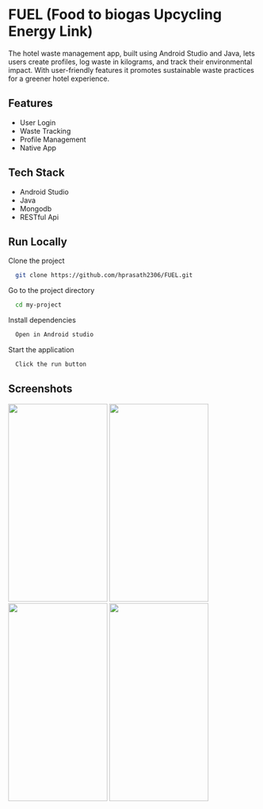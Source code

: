 
# FUEL (Food to biogas Upcycling Energy Link)

The hotel waste management app, built using Android Studio and Java, lets users create profiles, log waste in kilograms, and track their environmental impact. With user-friendly features it promotes sustainable waste practices for a greener hotel experience.


## Features

- User Login
- Waste Tracking
- Profile Management
- Native App


## Tech Stack

- Android Studio
- Java
- Mongodb
- RESTful Api


## Run Locally

Clone the project

```bash
  git clone https://github.com/hprasath2306/FUEL.git
```

Go to the project directory

```bash
  cd my-project
```

Install dependencies

```bash
  Open in Android studio
```

Start the application

```bash
  Click the run button
```


## Screenshots
<img src="https://github.com/hprasath2306/FUEL/assets/142329080/e0e7bdd5-1bbe-42d5-ab14-64ab6ce124e9" width="200" height="400" />
<img src="https://github.com/hprasath2306/FUEL/assets/142329080/ecbb2ece-e154-4281-94aa-11a2c183a145" width="200" height="400" />
<img src="https://github.com/hprasath2306/FUEL/assets/142329080/2534ae54-e503-4d46-b5e3-e67bebd3d02d" width="200" height="400" />
<img src="https://github.com/hprasath2306/FUEL/assets/142329080/557e527b-cca0-450e-a426-8a6b8fd6fa65" width="200" height="400" />


